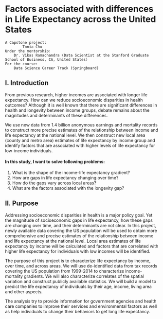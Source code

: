 # Factors associated with differences in Life Expectancy across the United States
	A Capstone project:  
        	Tonia Chu  
	Under the mentorship:  
 	  	Dr. Vikas Ramachandra (Data Scientist at the Stanford Graduate School of Business, CA, United States)  
	For the course:  
	  	Data Science Career Track (Springboard) 

## I. Introduction
From previous research, higher incomes are associated with longer life expectancy. How can we reduce socioeconomic disparities in health outcomes? Although it is well known that there are significant differences in health and longevity between income groups, debate remains about the magnitudes and determinants of these differences.     

We use new data from 1.4 billion anonymous earnings and mortality records to construct more precise estimates of the relationship between income and life expectancy at the national level. We then construct new local area (county and metro area) estimates of life expectancy by income group and identify factors that are associated with higher levels of life expectancy for low-income individuals.      
#### In this study, I want to solve following problems:  
1. What is the shape of the income–life expectancy gradient?
2. How are gaps in life expectancy changing over time?
3. How do the gaps vary across local areas?
4. What are the factors associated with the longevity gap? 

## II. Purpose
Addressing socioeconomic disparities in health is a major policy goal. Yet the magnitude of socioeconomic gaps in life expectancy, how these gaps are changing over time, and their determinants are not clear. In this project, newly available data covering the US population will be used to obtain more comprehensive and precise estimates of the relationship between income and life expectancy at the national level. Local area estimates of life expectancy by income will be calculated and factors that are correlated with higher life expectancy for individuals with low incomes will be identified.  

The purpose of this project is to characterize life expectancy by income, over time, and across areas. We will use de-identified data from tax records covering the US population from 1999-2014 to characterize income-mortality gradients. We will also characterize correlates of the spatial variation and construct publicly available statistics. We will build a model to predict the life expectancy of individuals by their age, income, living area and other aspects.   

The analysis try to provide information for government agencies and  health care companies to improve their services and environmental factors as well as help individuals to change their behaviors to get long life expectancy.
